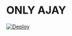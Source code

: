 # ONLY AJAY
[![Deploy](https://www.herokucdn.com/deploy/button.svg)](https://heroku.com/deploy?template=)
